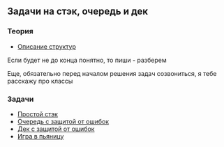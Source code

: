 ## Задачи на стэк, очередь и дек

### Теория
- [Описание структур](https://brestprog.by/topics/datastructures/)

Если будет не до конца понятно, то пиши - разберем

Еще, обязательно перед началом решения задач созвониться, я тебе расскажу про классы

### Задачи
- [Простой стэк](https://informatics.msk.ru/mod/statements/view.php?chapterid=54)
- [Очередь с защитой от ошибок](https://informatics.msk.ru/mod/statements/view.php?chapterid=58#1)
- [Дек с защитой от ошибок](https://informatics.msk.ru/mod/statements/view.php?chapterid=61#1)
- [Игра в пьяницу](https://informatics.msk.ru/mod/statements/view.php?chapterid=50#1)
